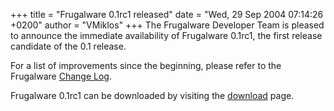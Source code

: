 +++
title = "Frugalware 0.1rc1 released"
date = "Wed, 29 Sep 2004 07:14:26 +0200"
author = "VMiklos"
+++
The Frugalware Developer Team is pleased to announce the immediate availability of Frugalware 0.1rc1, the first release candidate of the 0.1 release.  

 For a list of improvements since the beginning, please refer to the Frugalware [Change Log](changelog.php).  

 Frugalware 0.1rc1 can be downloaded by visiting the [download](download.php) page.  

